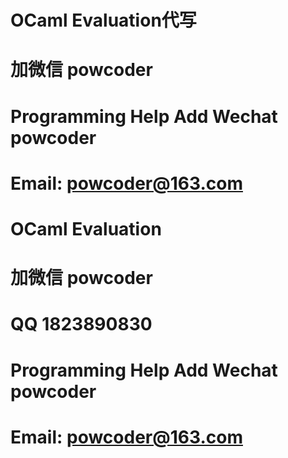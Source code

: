 # OCaml Evaluation代写
# 加微信 powcoder

# Programming Help Add Wechat powcoder

# Email: powcoder@163.com

# OCaml Evaluation
# 加微信 powcoder

# QQ 1823890830

# Programming Help Add Wechat powcoder

# Email: powcoder@163.com

